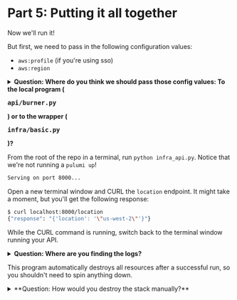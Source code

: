 # Part 5: Putting it all together

Now we'll run it!

But first, we need to pass in the following configuration values:
* `aws:profile` (if you're using sso)
* `aws:region`
<!-- * `burner-program2:request` () -->



<details>
<summary><b>Question: Where do you think we should pass those config values: To the local program (<pre>api/burner.py</pre>) or to the wrapper (<pre>infra/basic.py</pre>)?</b></summary>


Answer: You want to pass it to the local program.
</details>

From the root of the repo in a terminal, run `python infra_api.py`. Notice that we're not running a `pulumi up`!

```bash
Serving on port 8000...
```

Open a new terminal window and CURL the `location` endpoint. It might take a moment, but you'll get the following response:

```bash
$ curl localhost:8000/location
{"response": "{'location': '\"us-west-2\"'}"}
```

While the CURL command is running, switch back to the terminal window running your API.

<details>
<summary><b>Question: Where are you finding the logs?</b></summary>


Answer: You'll find all of the info logs appearing in the terminal with your API.
</details>

This program automatically destroys all resources after a successful run, so you shouldn't need to spin anything down.

<details>
<summary>
**Question: How would you destroy the stack manually?**
</summary>


Answer: You can change into the `api` directory and run Pulumi commands as normal, including `pulumi destroy` because we updated `api/__main__.py` to point to and run the same `burner.pulumi_program()` call that the Automation API is running.
</details>